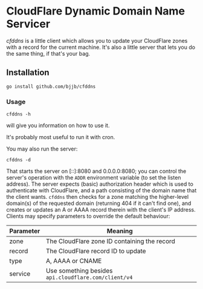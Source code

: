 # CloudFlare Dynamic Domain Name Servicer

*cfddns* is a little client which allows you to update your CloudFlare zones
with a record for the current machine. It's also a little server that lets you
do the same thing, if that's your bag.

## Installation

    go install github.com/bjjb/cfddns

### Usage

    cfddns -h

will give you information on how to use it.

It's probably most useful to run it with cron.

You may also run the server:

    cfddns -d

That starts the server on [::]:8080 and 0.0.0.0:8080; you can control the
server's operation with the `ADDR` environment variable (to set the listen
address). The server expects (basic) authorization header which is used to
authenticate with CloudFlare, and a path consisting of the domain name that
the client wants.  `cfddns` then checks for a zone matching the higher-level
domain(s) of the requested domain (returning 404 if it can't find one), and
creates or updates an A or AAAA record therein with the client's IP address.
Clients may specify parameters to override the default behaviour:

| Parameter | Meaning                                               |
| --------- | ----------------------------------------------------- |
| zone      | The CloudFlare zone ID containing the record          |
| record    | The CloudFlare record ID to update                    |
| type      | A, AAAA or CNAME                                      |
| service   | Use something besides `api.cloudflare.com/client/v4`  |
